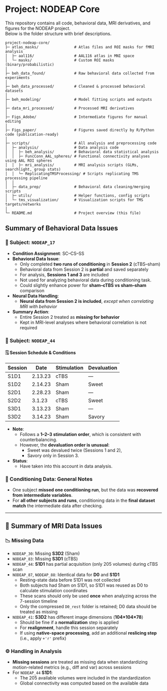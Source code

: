 # Project: NODEAP Core

This repository contains all code, behavioral data, MRI derivatives, and figures for the NODEAP project.  
Below is the folder structure with brief descriptions.


```
project-nodeap-core/
├─ atlas_masks/                # Atlas files and ROI masks for fMRI analysis
│  ├─ aal116/                  # AAL116 atlas in MNI space
│  └─ masks/                   # Custom ROI masks (binary/probabilistic)
│
├─ beh_data_found/             # Raw behavioral data collected from experiments
│
├─ beh_data_processed/         # Cleaned & processed behavioral datasets
│
├─ beh_modeling/               # Model fitting scripts and outputs 
│
├─ data_mri_processed/         # Processed MRI derivatives
│
├─ Figs_Adobe/                 # Intermediate figures for manual editing
│
├─ Figs_paper/                 # Figures saved directly by R/Python code (publication-ready)
│
├─ scripts/                    # All analysis and preprocessing code
│  ├─ analysis/                # Data analysis code
│  │  ├─ beh_analysis/         # Behavioral data statistical analysis
│  │  ├─ FuncConn_AAL_spheres/ # Functional connectivity analyses using AAL ROI spheres
│  │  ├─ mri_analysis/         # MRI analysis scripts (GLMs, searchlight, group stats)
│  │  └─ ReplicatingTMSProcessing/ # Scripts replicating TMS processing pipeline
│  │
│  ├─ data_prep/               # Behavioral data cleaning/merging scripts
│  ├─ utils/                   # Helper functions, config scripts
│  └─ tms_visualization/       # Visualization scripts for TMS targets/networks
│
└─ README.md                   # Project overview (this file)
```



## Summary of Behavioral Data Issues
 
### 📌 Subject: `NODEAP_17`

- **Condition Assignment**: SC–CS–SS  
- **Behavioral Data Issue**:
  - Only completed **two runs of conditioning** in **Session 2** (cTBS–sham)
  - Behavioral data from Session 2 is **partial** and saved separately
  - For analysis, **Sessions 1 and 3** are included
  - Not used for analyzing behavioral data during conditioning task.
  - Could slightly enhance power for **sham–cTBS vs sham–sham** comparison
- **Neural Data Handling**:
  - **Neural data from Session 2 is included**, *except when correlating MRI with behavior*
- **Summary Action**:
  - Entire Session 2 treated as **missing for behavior**
  - Kept in MRI-level analyses where behavioral correlation is not required


### 📌 Subject: `NODEAP_44`

#### 🗓️ Session Schedule & Conditions

| Session | Date       | Stimulation | Devaluation       |
|---------|------------|-------------|-------------------|
| S1D1    | 2.13.23    | cTBS        | —                 |
| S1D2    | 2.14.23    | Sham        | Sweet             |
| S2D1    | 2.28.23    | Sham        | —                 |
| S2D2    | 3.1.23     | cTBS        | Sweet             |
| S3D1    | 3.13.23    | Sham        | —                 |
| S3D2    | 3.14.23    | Sham        | Savory            |

- **Note**:
  - Follows a **1–2–3 stimulation order**, which is consistent with counterbalancing.
  - However, the **devaluation order is unusual**:
    - Sweet was devalued twice (Sessions 1 and 2),
    - Savory only in Session 3.
- **Status**:
  - Have taken into this account in data analysis.

### 🧪 Conditioning Data: General Notes

- One subject **missed one conditioning run**, but the data was **recovered from intermediate variables**.
- For **all other subjects and runs**, conditioning data in the **final dataset match** the intermediate data after checking.

---

## 🧲 Summary of MRI Data Issues

### 📉 Missing Data

- `NODEAP_30`: Missing **S3D2** (Sham)
- `NODEAP_83`: Missing **S3D1** (cTBS)
- `NODEAP_44`: **S1D1** has partial acquisition (only 205 volumes) during cTBS scan
- `NODEAP_87`, `NODEAP_88`: Identical data for **D0** and **S1D1**
  - Resting-state data before S1D1 was not collected
  - Both subjects had Sham on S1D1, so S1D1 was reused as D0 to calculate stimulation coordinates
  - These scans should only be used **once** when analyzing across the 7-session timeline
  - Only the compressed `D0_rest` folder is retained; D0 data should be treated as missing
- `NODEAP_41`: **S3D2** has different image dimensions (**104×104×78**)
  - Should be fine if a **normalization** step is applied
  - For **realignment**, handle this session separately
  - If using **native-space processing**, add an additional **reslicing step** (i.e., apply `+'r'` prefix)

### ⚙️ Handling in Analysis

- **Missing sessions** are treated as missing data when standardizing motion-related metrics (e.g., diff and var) across sessions
- For `NODEAP_44` **S1D1**:
  - The 205 available volumes were included in the standardization
  - Global connectivity was computed based on the available data


